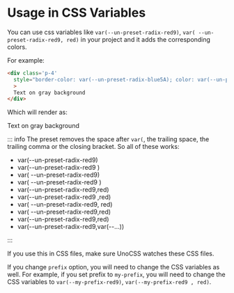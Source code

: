 
# Usage in CSS Variables

You can use css variables like `var(--un-preset-radix-red9)`, `var( --un-preset-radix-red9, red)` in your project and it adds the corresponding colors. 

For example: 

```html
<div class='p-4'
  style="border-color: var(--un-preset-radix-blue5A); color: var(--un-preset-radix-gray12, 'darkgray')"
  >
  Text on gray background
</div>
```

Which will render as:

<div class='p-4'
  style="background: var(--un-preset-radix-blue5A); color: var(--un-preset-radix-sky11, 'skyblue')"
  >
  Text on gray background
</div>

::: info
The preset removes the space after `var(`, the trailing space, the trailing comma or the closing bracket. So all of these works:

- var(--un-preset-radix-red9)
- var(--un-preset-radix-red9 )
- var( --un-preset-radix-red9)
- var( --un-preset-radix-red9 )
- var(--un-preset-radix-red9,red)
- var(--un-preset-radix-red9 ,red)
- var( --un-preset-radix-red9, red)
- var( --un-preset-radix-red9,red)
- var(--un-preset-radix-red9,red)
- var(--un-preset-radix-red9,var(--...))

:::

If you use this in CSS files, make sure UnoCSS watches these CSS files.

If you change `prefix` option, you will need to change the CSS variables as well. For example, if you set prefix to `my-prefix`, you will need to change the CSS variables to `var(--my-prefix-red9)`, `var(--my-prefix-red9 , red)`.

